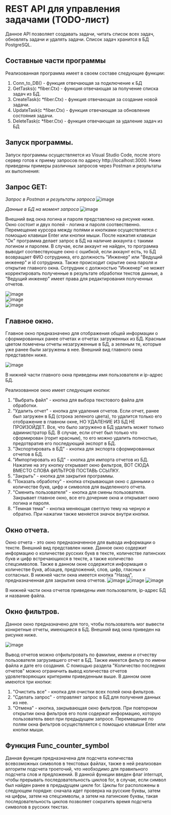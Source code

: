 
# REST API для управления задачами (TODO-лист)
Данное API позволяет создавать задачи, читать список всех задач, обновлять задачи и удалять задачи. Список задач хранится в БД PostgreSQL.<!-- описание программы -->

<!--Состав программы-->
## Составные части программы
Реализованная программа имеет в своем составе следующие функции:
1. Conn_to_DB() - функция отвечающая за подключение к БД
2. GetTasks(c *fiber.Ctx) - функция отвечающая за получение списка задач из БД.
3. CreateTask(c *fiber.Ctx) - функция отвечающая за создание новой задачи.
4. UpdateTask(c *fiber.Ctx) - функция отвечающая за обновление состояния задачи.
5. DeleteTask(c *fiber.Ctx) - функция отвечающая за удаление задач из БД

<!--Запуск программы-->
## Запуск программы.
Запуск программы осуществляется из Visual Studio Code, после этого сервер готов к приему запросов по адресу http://localhost:3000. Ниже приведены примеры
различных запросов через Postman и результаты их выполнения:

## Запрос GET:
*Запрос в Postman и результаты запроса*
![image](https://github.com/RomanB51/Image_for_readme/blob/main/Image_for_SkillsRock/Результат%20выполнения%20запроса%20GET%20Postman%20.png)


*Данные в БД на момент запроса*
![image](https://github.com/RomanB51/Image_for_readme/blob/main/Image_for_SkillsRock/Результат%20выполнения%20запроса%20GET%20PostgreSQL%20.png)

Внешний вид окна логина и пароля представлено на рисунке ниже. Окно состоит и двух полей - логина и пароля соотвественно. Перемещение курсора между полями и
кнопками осуществляется с помощью клавиши Enter или кнопки мыши. После нажатия клавиши "Ок" программа делает запрос в БД на наличие аккаунта с такими логином
и паролем. В случае, если аккаунт не найден, то программа выводит соотвествующее окно с ошибкой, если аккаунт есть, то БД возвращает ФИО сотрудника, его должность
"Инженер" или "Ведущий инженер" и id сотрудника. Также происходит скрытие окна пароля и открытие главного окна. Сотрудник с должностью "Инженер" не может 
корректировать полученные в результате обработки текстов данные, а "Ведущий инженер" имеет права для редактирования полученных отчетов.

![image](https://github.com/user-attachments/assets/00ef4be7-da08-44bc-8e6f-1e4ce7eeb865)   
![image](https://github.com/user-attachments/assets/95f04a0c-19f9-4bf7-9c4d-91c3c6d39210)   
![image](https://github.com/user-attachments/assets/cf7a57dc-97c9-4115-920e-f60237c97757)

<!--Главное окно-->
## Главное окно.
Главное окно предназначено для отображения общей информации о сформированных ранее отчетах и отчетах загруженных из БД. Красным цветом помечены отчеты незагруженные
в БД, а зеленым те, которые уже ранее были загружены в нее. Внешний вид главного окна представлен ниже.

![image](https://github.com/user-attachments/assets/f1b5ca8c-2c38-4f18-b233-1b2fbd26e1d7)

В нижней части главного окна приведены имя пользователя и ip-адрес БД.

Реализованное окно имеет следующие кнопки:
1. "Выбрать файл" - кнопка для выбора текстового файла для обработки.
2. "Удалить отчет" - кнопка для удаления отчетов. Если отчет, ранее был загружен в БД (строка зеленого цвета), то удалится только его отображение в главном окне,
НО УДАЛЕНИЕ ИЗ БД НЕ ПРОИЗОЙДЕТ. Все, что было загружено в БД удалить может только администратор БД. В случае, если отчет был только что сформирован (горит красным),
то его можно удалить полностью, предотвратив его последующий экспорт в БД.
3. "Экспортировать в БД" - кнопка для экспорта сформированных отчетов в БД.
4. "Импортировать из БД" - кнопка для импорта отчетов из БД. Нажатие на эту кнопку открывает окно фильтров, ВОТ СЮДА ВМЕСТО СЛОВА фИЛЬТРОВ ПОСТАВЬ ССЫЛКУ.
5. "Закрыть" - кнопка для закрытия программы.
6. "Показать обработку" - кнопка открывающая окно с данными о количестве букв, цифр и символов для выделенного отчета.
7. "Сменить пользователя" - кнопка для смены пользователя. Закрывает главное окно, все его дочерние окна и открывает окно логина и пароля.
8. "Темная тема" - кнопка меняющая светлую тему на черную и обратно. При нажатии также меняется значок внутри кнопки.

<!--Окно отчетов-->
## Окно отчета.
Окно отчета - это окно предназначенное для вывода информации о тексте. Внешний вид представлен ниже. Данное окно содержит информацию о количестве русских букв
в тексте, количестве латинских букв и цифр встречающихся в тексте, а также количество спецсимволов. Также в данном окне содержится информация о количестве букв, абзацев,
предложений, слов, цифр, гласных и согласных. В нижней части окна имеется кнопка "Назад", предназначенная для закрытия окна отчетов.
![image](https://github.com/user-attachments/assets/c8521fa7-d1ab-40d7-9c66-4d8ff8afab65)
![image](https://github.com/user-attachments/assets/65190a01-cac0-4987-9c6e-84441fb5a97a)
![image](https://github.com/user-attachments/assets/74c48815-7856-42e3-aa2e-418aec27be47)

В нижней части окна отчетов приведены имя пользователя, ip-адрес БД и название файла.

<!--Окно фильтров-->
## Окно фильтров.
Данное окно предназначено для того, чтобы пользователь мог вывести конкретные отчеты, имеющиеся в БД. Внешний вид окна приведен на рисунке ниже.

![image](https://github.com/user-attachments/assets/2c0421c9-5f27-428c-ade0-4ab8b378dfc1)

Вывод отчетов можно отфильтровать по фамилии, имени и отчеству пользователя загрузившего отчет в БД. Также имеется фильтр по имени файла и дате его создания. С помощью раздела 
"Количество последних отчетов" можно ограничить вывод количества отчетов удовлетворяющих критериям приведенным выше. В данном окне имеются три кнопки:
1. "Очистить все" - кнопка для очистки всех полей окна фильтров.
2. "Сделать запрос" - отправляет запрос в БД для получения данных из нее.
3. "Отмена" - кнопка, закрывающая окно фильтров.
При повторном открытии окна фильтров его поля содержат информацию, которую пользователь ввел при предыдущем запросе. Перемещение по полям окна фильтров осуществляется с помощью клавиши Enter или кнопки мыши.

<!--Функция Func_counter_symbol-->
## Функция Func_counter_symbol
Данная функция предназначена для подсчета количества всевозможных символов в текстовых файлах, также в ней реализован алгоритм подсчета троеточий, что необходимо для правильного
подсчета слов и предложений. В данной функции введен флаг interrupt, чтобы прерывать последовательность циклов for, в случае, если символ был найден ранее в предыдущем цикле for.
Циклы for расположены в следующем порядке: сначала идет проверка на русские буквы, затем на цифры, затем на спецсимволы, а затем на латинские буквы, такая последовательность циклов позволяет сократить время подсчета символов в русских текстах.





